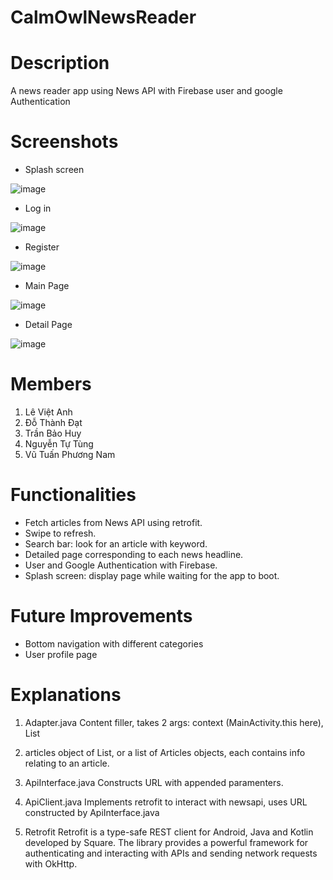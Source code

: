 # CalmOwlNewsReader

Description 
====
A news reader app using News API with Firebase user and google Authentication


Screenshots
====
- Splash screen

![image](https://user-images.githubusercontent.com/47298653/140940608-73736764-7651-4371-a86b-7094f839a542.png)


- Log in 

![image](https://user-images.githubusercontent.com/47298653/140940489-5751cfc7-4a16-4ca6-a7ea-e3ed38dd817f.png)


- Register

![image](https://user-images.githubusercontent.com/47298653/140940681-924ff4a1-bed8-479f-9987-07d5ffe0d0fd.png)


- Main Page

![image](https://user-images.githubusercontent.com/47298653/140945215-9fe22fdd-5a3d-45c4-8065-fe73f85a2451.png)


- Detail Page

![image](https://user-images.githubusercontent.com/47298653/140971271-bae9c26c-ba10-46fd-aeda-8147f3ea3c75.png)



Members
====
1. Lê Việt Anh
2. Đỗ Thành Đạt
3. Trần Bảo Huy
4. Nguyễn Tự Tùng
5. Vũ Tuấn Phương Nam


Functionalities
====
- Fetch articles from News API using retrofit.
- Swipe to refresh.
- Search bar: look for an article with keyword.
- Detailed page corresponding to each news headline.
- User and Google Authentication with Firebase.
- Splash screen: display page while waiting for the app to boot.

Future Improvements
====
- Bottom navigation with different categories
- User profile page


Explanations 
====

1. Adapter.java
Content filler, takes 2 args: context (MainActivity.this here), List


2. articles
object of List<Articles>, or a list of Articles objects, each contains info relating to an article.


3. ApiInterface.java
Constructs URL with appended paramenters.


4. ApiClient.java
Implements retrofit to interact with newsapi, uses URL constructed by ApiInterface.java


5. Retrofit
Retrofit is a type-safe REST client for Android, Java and Kotlin developed by Square. 
The library provides a powerful framework for authenticating and interacting with APIs 
and sending network requests with OkHttp.
